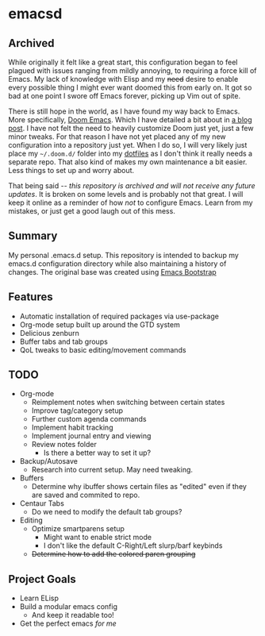 # emacsd
## Archived
While originally it felt like a great start, this configuration began to feel plagued with issues ranging from mildly annoying, to requiring a force kill of Emacs. My lack of knowledge with Elisp and my ~~need~~ desire to enable every possible thing I might ever want doomed this from early on. It got so bad at one point I swore off Emacs forever, picking up Vim out of spite.

There is still hope in the world, as I have found my way back to Emacs. More specifically, [Doom Emacs](https://github.com/hlissner/doom-emacs). Which I have detailed a bit about in [a blog post](https://ncdulo.github.io/posts/2020/05/doom-emacs-best-of-both-worlds/). I have not felt the need to heavily customize Doom just yet, just a few minor tweaks. For that reason I have not yet placed any of my new configuration into a repository just yet. When I do so, I will very likely just place my `~/.doom.d/` folder into my [dotfiles](https://github.com/ncdulo/dotfiles) as I don't think it really needs a separate repo. That also kind of makes my own maintenance a bit easier. Less things to set up and worry about.

That being said -- *this repository is archived and will not receive any future updates*. It is broken on some levels and is probably not that great. I will keep it online as a reminder of how *not* to configure Emacs. Learn from my mistakes, or just get a good laugh out of this mess.

## Summary
My personal .emacs.d setup. This repository is intended to backup my emacs.d configuration directory while also maintaining a history of changes. The original base was created using [Emacs Bootstrap](http://www.emacs-bootstrap.com/)

## Features
* Automatic installation of required packages via use-package
* Org-mode setup built up around the GTD system
* Delicious zenburn
* Buffer tabs and tab groups
* QoL tweaks to basic editing/movement commands

## TODO
* Org-mode
  * Reimplement notes when switching between certain states
  * Improve tag/category setup
  * Further custom agenda commands
  * Implement habit tracking
  * Implement journal entry and viewing
  * Review notes folder
    * Is there a better way to set it up?
* Backup/Autosave
  * Research into current setup. May need tweaking.
* Buffers
  * Determine why ibuffer shows certain files as "edited" even if they are saved and commited to repo.
* Centaur Tabs
  * Do we need to modify the default tab groups?
* Editing
  * Optimize smartparens setup
    * Might want to enable strict mode
    * I don't like the default C-Right/Left slurp/barf keybinds
  * ~~Determine how to add the colored paren grouping~~

## Project Goals
* Learn ELisp
* Build a modular emacs config
  * And keep it readable too!
* Get the perfect emacs *for me*
